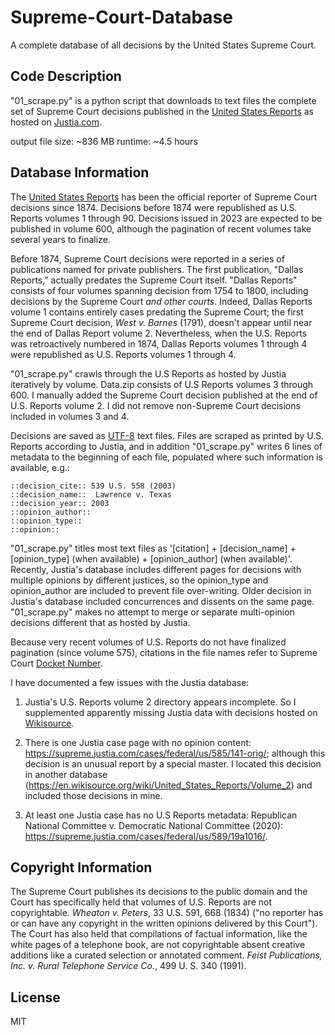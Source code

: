 # Supreme-Court-Database
A complete database of all decisions by the United States Supreme Court.

## Code Description

"01_scrape.py" is a python script that downloads to text files the complete set of Supreme Court decisions published in the [United States Reports](https://en.wikipedia.org/wiki/United_States_Reports) as hosted on [Justia.com](https://supreme.justia.com/cases/federal/us/volume/).

output file size: ~836 MB
runtime: ~4.5 hours

## Database Information

The [United States Reports](https://en.wikipedia.org/wiki/United_States_Reports) has been the official reporter of Supreme Court decisions since 1874. Decisions before 1874 were republished as U.S. Reports volumes 1 through 90. Decisions issued in 2023 are expected to be published in volume 600, although the pagination of recent volumes take several years to finalize.  

Before 1874, Supreme Court decisions were reported in a series of publications named for private publishers. The first publication, "Dallas Reports," actually predates the Supreme Court itself. "Dallas Reports" consists of four volumes spanning decision from 1754 to 1800, including decisions by the Supreme Court <i>and other courts</i>. Indeed, Dallas Reports volume 1 contains entirely cases predating the Supreme Court; the first Supreme Court decision, <i>West v. Barnes</i> (1791), doesn't appear until near the end of Dallas Report volume 2. Nevertheless, when the U.S. Reports was retroactively numbered in 1874, Dallas Reports volumes 1 through 4 were republished as U.S. Reports volumes 1 through 4.

"01_scrape.py" crawls through the U.S Reports as hosted by Justia iteratively by volume. Data.zip consists of U.S Reports volumes 3 through 600. I manually added the Supreme Court decision published at the end of U.S. Reports volume 2. I did not remove non-Supreme Court decisions included in volumes 3 and 4.

Decisions are saved as [UTF-8](https://en.wikipedia.org/wiki/UTF-8) text files. Files are scraped as printed by U.S. Reports according to Justia, and in addition "01_scrape.py" writes 6 lines of metadata to the beginning of each file, populated where such information is available, e.g.:

    ::decision_cite:: 539 U.S. 558 (2003)
    ::decision_name::  Lawrence v. Texas
    ::decision_year:: 2003
    ::opinion_author:: 
    ::opinion_type:: 
    ::opinion:: 

"01_scrape.py" titles most text files as '[citation] + [decision_name] + [opinion_type] (when available) + [opinion_author] (when available)'. Recently, Justia's database includes different pages for decisions with multiple opinions by different justices, so the opinion_type and opinion_author are included to prevent file over-writing. Older decision in Justia's database included concurrences and dissents on the same page. "01_scrape.py" makes no attempt to merge or separate multi-opinion decisions different that as hosted by Justia. 

Because very recent volumes of U.S. Reports do not have finalized pagination (since volume 575), citations in the file names refer to Supreme Court [Docket Number](http://scdb.wustl.edu/documentation.php?var=docket).

I have documented a few issues with the Justia database:

1. Justia's U.S. Reports volume 2 directory appears incomplete. So I supplemented apparently missing Justia data with decisions hosted on [Wikisource](https://en.wikisource.org/wiki/United_States_Reports/Volume_2).

2. There is one Justia case page with no opinion content: https://supreme.justia.com/cases/federal/us/585/141-orig/; although this decision is an unusual report by a special master. I located this decision in another database (https://en.wikisource.org/wiki/United_States_Reports/Volume_2) and included those decisions in mine.

3. At least one Justia case has no U.S Reports metadata: Republican National Committee v. Democratic National Committee (2020): https://supreme.justia.com/cases/federal/us/589/19a1016/. 

## Copyright Information

The Supreme Court publishes its decisions to the public domain and the Court has specifically held that volumes of U.S. Reports are not copyrightable. <i>Wheaton v. Peters</i>, 33 U.S. 591, 668 (1834) ("no reporter has or can have any copyright in the written opinions delivered by this Court"). The Court has also held that compilations of factual information, like the white pages of a telephone book, are not copyrightable absent creative additions like a curated selection or annotated comment. <i>Feist Publications, Inc. v. Rural Telephone Service Co.</i>, 499 U. S. 340 (1991)</sup>.

## License

MIT
